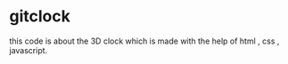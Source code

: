 # gitclock
this code is about the  3D clock which is made with the  help of html , css , javascript.
